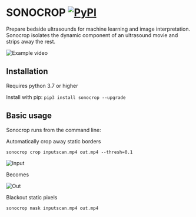 # SONOCROP [![PyPI](https://img.shields.io/pypi/pyversions/sonocrop.svg?style=plastic)](https://github.com/davycro/sonocrop)

Prepare bedside ultrasounds for machine learning and image interpretation. Sonocrop isolates the dynamic component of an ultrasound movie and strips away the rest.

![Example video](https://davycro.s3.amazonaws.com/sonocrop-readme-sidebyside.gif)

## Installation

Requires python 3.7 or higher

Install with pip: ```pip3 install sonocrop --upgrade```


## Basic usage

Sonocrop runs from the command line:

Automatically crop away static borders
```shell
sonocrop crop inputscan.mp4 out.mp4 --thresh=0.1
```

![Input](https://davycro.s3.amazonaws.com/in.gif)

Becomes

![Out](https://davycro.s3.amazonaws.com/out.gif)


Blackout static pixels
```shell
sonocrop mask inputscan.mp4 out.mp4
```



